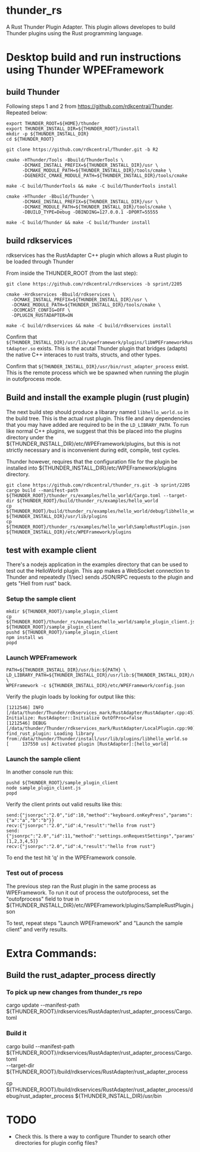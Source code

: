# thunder_rs

A Rust Thunder Plugin Adapter. This plugin allows developes to build Thunder plugins using the Rust programming language. 

# Desktop build and run instructions using Thunder WPEFramework

## build Thunder 

Following steps 1 and 2 from https://github.com/rdkcentral/Thunder.  Repeated below:

```
export THUNDER_ROOT=${HOME}/thunder
export THUNDER_INSTALL_DIR=${THUNDER_ROOT}/install
mkdir -p ${THUNDER_INSTALL_DIR}
cd ${THUNDER_ROOT}

git clone https://github.com/rdkcentral/Thunder.git -b R2

cmake -HThunder/Tools -Bbuild/ThunderTools \
      -DCMAKE_INSTALL_PREFIX=${THUNDER_INSTALL_DIR}/usr \
      -DCMAKE_MODULE_PATH=${THUNDER_INSTALL_DIR}/tools/cmake \
      -DGENERIC_CMAKE_MODULE_PATH=${THUNDER_INSTALL_DIR}/tools/cmake 

make -C build/ThunderTools && make -C build/ThunderTools install

cmake -HThunder -Bbuild/Thunder \
      -DCMAKE_INSTALL_PREFIX=${THUNDER_INSTALL_DIR}/usr \
      -DCMAKE_MODULE_PATH=${THUNDER_INSTALL_DIR}/tools/cmake \
      -DBUILD_TYPE=Debug -DBINDING=127.0.0.1 -DPORT=55555

make -C build/Thunder && make -C build/Thunder install
```

## build rdkservices 

rdkservices has the RustAdapter C++ plugin which allows a Rust plugin to be loaded through Thunder

From inside the THUNDER_ROOT (from the last step):

```
git clone https://github.com/rdkcentral/rdkservices -b sprint/2205

cmake -Hrdkservices -Bbuild/rdkservices \
  -DCMAKE_INSTALL_PREFIX=${THUNDER_INSTALL_DIR}/usr \
  -DCMAKE_MODULE_PATH=${THUNDER_INSTALL_DIR}/tools/cmake \
  -DCOMCAST_CONFIG=OFF \
  -DPLUGIN_RUSTADAPTER=ON

make -C build/rdkservices && make -C build/rdkservices install
```

Confirm that `${THUNDER_INSTALL_DIR}/usr/lib/wpeframework/plugins/libWPEFrameworkRustAdapter.so` exists. This is the acutal
Thunder plugin that bridges (adapts) the native C++ interaces to rust traits, structs, and other types.

Confirm that `${THUNDER_INSTALL_DIR}/usr/bin/rust_adapter_process` exist.  This is the remote process which we be spawned
when running the plugin in outofprocess mode.

## Build and install the example plugin (rust plugin)

The next build step should produce a libarary named `libhello_world.so` in the build tree. This is the actual rust plugin. 
This file and any dependencies that you may have added are required to be in the `LD_LIBRARY_PATH`. 
To run like normal C++ plugins, we suggest that this be placed into the plugins directory under the 
${THUNDER_INSTALL_DIR}/etc/WPEFramework/plugins, but this is not strictly necessary and is inconvenient during edit, compile, test cycles.

Thunder however, requires that the configuration file for the plugin be installed into ${THUNDER_INSTALL_DIR}/etc/WPEFramework/plugins directory.

```
git clone https://github.com/rdkcentral/thunder_rs.git -b sprint/2205
cargo build --manifest-path ${THUNDER_ROOT}/thunder_rs/examples/hello_world/Cargo.toml --target-dir ${THUNDER_ROOT}/build/thunder_rs/examples/hello_world
cp ${THUNDER_ROOT}/build/thunder_rs/examples/hello_world/debug/libhello_world.so ${THUNDER_INSTALL_DIR}/usr/lib/plugins
cp ${THUNDER_ROOT}/thunder_rs/examples/hello_world\SampleRustPlugin.json ${THUNDER_INSTALL_DIR}/etc/WPEFramework/plugins
```

## test with example client

There's a nodejs application in the examples directory that can be used to test out the HelloWorld plugin. 
This app makes a WebSocket connection to Thunder and repeatedly (1/sec) sends JSON/RPC requests to the plugin and gets "Hell from rust" back. 

### Setup the sample client

```
mkdir ${THUNDER_ROOT}/sample_plugin_client
cp ${THUNDER_ROOT}/thunder_rs/examples/hello_world/sample_plugin_client.js ${THUNDER_ROOT}/sample_plugin_client
pushd ${THUNDER_ROOT}/sample_plugin_client
npm install ws
popd
```

### Launch WPEFramework

```
PATH=${THUNDER_INSTALL_DIR}/usr/bin:${PATH} \
LD_LIBRARY_PATH=${THUNDER_INSTALL_DIR}/usr/lib:${THUNDER_INSTALL_DIR}/usr/lib/plugins:${LD_LIBRARY_PATH} \
WPEFramework -c ${THUNDER_INSTALL_DIR}/etc/WPEFramework/config.json
```

Verify the plugin loads by looking for output like this:

```
[1212546] INFO [/data/thunder/Thunder/rdkservices_mark/RustAdapter/RustAdapter.cpp:45] Initialize: RustAdapter::Initialize OutOfProc=false
[1212546] DEBUG [/data/thunder/Thunder/rdkservices_mark/RustAdapter/LocalPlugin.cpp:90] find_rust_plugin: Loading library from:/data/thunder/Thunder/install/usr/lib/plugins/libhello_world.so
[     137550 us] Activated plugin [RustAdapter]:[hello_world]
```

### Launch the sample client

In another console run this:

```
pushd ${THUNDER_ROOT}/sample_plugin_client
node sample_plugin_client.js
popd
```

Verify the client prints out valid results like this:

```
send:{"jsonrpc":"2.0","id":10,"method":"keyboard.onKeyPress","params":{"a":"a","b":"b"}}
recv:{"jsonrpc":"2.0","id":4,"result":"hello from rust"}
send:{"jsonrpc":"2.0","id":11,"method":"settings.onRequestSettings","params":[1,2,3,4,5]}
recv:{"jsonrpc":"2.0","id":4,"result":"hello from rust"}
```

To end the test hit 'q' in the WPEFramework console.

### Test out of process

The previous step ran the Rust plugin in the same process as WPEFramework. To run it out of process the outofprocess, set
the "outofprocess" field to true in ${THUNDER_INSTALL_DIR}/etc/WPEFramework/plugins/SampleRustPlugin.json

To test, repeat steps "Launch WPEFramework" and "Launch the sample client" and verify results.

# Extra Commands:

## Build the rust_adapter_process directly

### To pick up new changes from thunder_rs repo
cargo update --manifest-path ${THUNDER_ROOT}/rdkservices/RustAdapter/rust_adapter_process/Cargo.toml

### Build it
cargo build --manifest-path ${THUNDER_ROOT}/rdkservices/RustAdapter/rust_adapter_process/Cargo.toml \
--target-dir ${THUNDER_ROOT}/build/rdkservices/RustAdapter/rust_adapter_process

cp ${THUNDER_ROOT}/build/rdkservices/RustAdapter/rust_adapter_process/debug/rust_adapter_process ${THUNDER_INSTALL_DIR}/usr/bin


# TODO
- Check this. Is there a way to configure Thunder to search other directories for plugin config files?